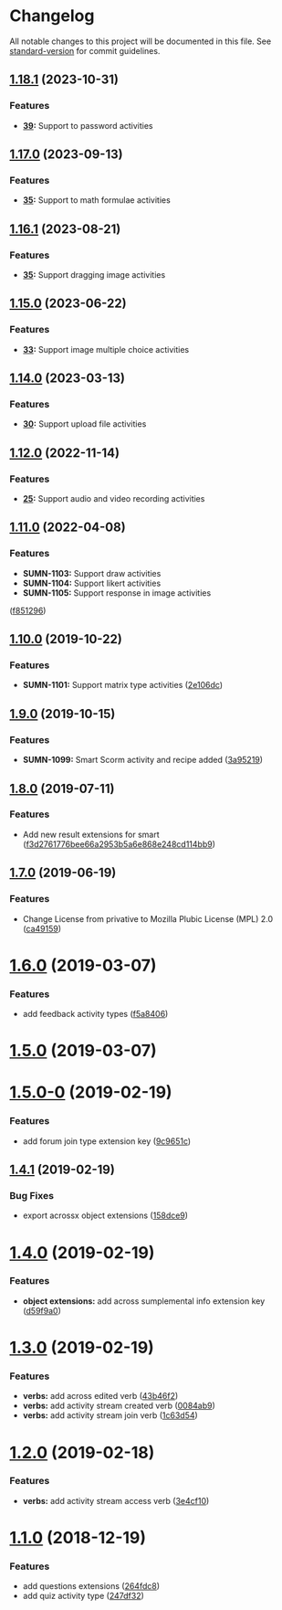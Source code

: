# Changelog

All notable changes to this project will be documented in this file. See [standard-version](https://github.com/conventional-changelog/standard-version) for commit guidelines.

## [1.18.1](https://github.com/Gradiant/gradiant-xapi-dsl/compare/v1.16.1...v1.17.0) (2023-10-31)

### Features

* **[39](https://github.com/Gradiant/gradiant-xapi-dsl/issues/39):** Support to password activities

## [1.17.0](https://github.com/Gradiant/gradiant-xapi-dsl/compare/v1.16.1...v1.17.0) (2023-09-13)

### Features

* **[35](https://github.com/Gradiant/gradiant-xapi-dsl/issues/37):** Support to math formulae activities

## [1.16.1](https://github.com/Gradiant/gradiant-xapi-dsl/compare/v1.15.0...v1.16.1) (2023-08-21)

### Features

* **[35](https://github.com/Gradiant/gradiant-xapi-dsl/issues/35):** Support dragging image activities


## [1.15.0](https://github.com/Gradiant/gradiant-xapi-dsl/compare/v1.14.0...v1.15.0) (2023-06-22)

### Features

* **[33](https://github.com/Gradiant/gradiant-xapi-dsl/issues/33):** Support image multiple choice activities



## [1.14.0](https://github.com/Gradiant/gradiant-xapi-dsl/compare/v1.12.2...v1.14.0) (2023-03-13)

### Features

* **[30](https://github.com/Gradiant/gradiant-xapi-dsl/issues/30):** Support upload file activities



## [1.12.0](https://github.com/Gradiant/gradiant-xapi-dsl/compare/v1.11.2...v1.12.0) (2022-11-14)


### Features

* **[25](https://github.com/Gradiant/gradiant-xapi-dsl/issues/25):** Support audio and video recording activities


## [1.11.0](https://github.com/Gradiant/gradiant-xapi-dsl/compare/v1.10.0...v1.11.0) (2022-04-08)


### Features

* **SUMN-1103:** Support draw activities
* **SUMN-1104:** Support likert activities 
* **SUMN-1105:** Support response in image activities 

([f851296](https://github.com/Gradiant/gradiant-xapi-dsl/commit/f85129656c06acd3772de7c532b77b6576a33c20))

## [1.10.0](https://github.com/Gradiant/gradiant-xapi-dsl/compare/v1.9.0...v1.10.0) (2019-10-22)


### Features

* **SUMN-1101:** Support matrix type activities ([2e106dc](https://github.com/Gradiant/gradiant-xapi-dsl/commit/2e106dce7899d30d5580151c718b03b9531a4208))

## [1.9.0](https://github.com/Gradiant/gradiant-xapi-dsl/compare/v1.8.0...v1.9.0) (2019-10-15)


### Features

* **SUMN-1099:** Smart Scorm activity and recipe added ([3a95219](https://github.com/Gradiant/gradiant-xapi-dsl/commit/3a95219d0700a115c707aa001659ea22d1be292e))

## [1.8.0](https://github.com/Gradiant/gradiant-xapi-dsl/compare/v1.7.0...v1.8.0) (2019-07-11)


### Features

* Add new result extensions for smart ([f3d2761776bee66a2953b5a6e868e248cd114bb9](https://github.com/Gradiant/gradiant-xapi-dsl/commit/f3d2761776bee66a2953b5a6e868e248cd114bb9))



## [1.7.0](https://github.com/Gradiant/gradiant-xapi-dsl/compare/v1.6.0...v1.7.0) (2019-06-19)


### Features

* Change License from privative to Mozilla Plubic License (MPL) 2.0 ([ca49159](https://github.com/Gradiant/gradiant-xapi-dsl/commit/ca49159))



<a name="1.6.0"></a>
# [1.6.0](https://github.com/Gradiant/gradiant-xapi-dsl/compare/v1.5.0...v1.6.0) (2019-03-07)


### Features

* add feedback activity types ([f5a8406](https://github.com/Gradiant/gradiant-xapi-dsl/commit/f5a8406))



<a name="1.5.0"></a>
# [1.5.0](https://github.com/Gradiant/gradiant-xapi-dsl/compare/v1.5.0-0...v1.5.0) (2019-03-07)



<a name="1.5.0-0"></a>
# [1.5.0-0](https://github.com/Gradiant/gradiant-xapi-dsl/compare/v1.4.1...v1.5.0-0) (2019-02-19)


### Features

* add forum join type extension key ([9c9651c](https://github.com/Gradiant/gradiant-xapi-dsl/commit/9c9651c))



<a name="1.4.1"></a>
## [1.4.1](https://github.com/Gradiant/gradiant-xapi-dsl/compare/v1.4.0...v1.4.1) (2019-02-19)


### Bug Fixes

* export acrossx object extensions ([158dce9](https://github.com/Gradiant/gradiant-xapi-dsl/commit/158dce9))



<a name="1.4.0"></a>
# [1.4.0](https://github.com/Gradiant/gradiant-xapi-dsl/compare/v1.3.0...v1.4.0) (2019-02-19)


### Features

* **object extensions:** add across sumplemental info extension key ([d59f9a0](https://github.com/Gradiant/gradiant-xapi-dsl/commit/d59f9a0))



<a name="1.3.0"></a>
# [1.3.0](https://github.com/Gradiant/gradiant-xapi-dsl/compare/v1.2.0...v1.3.0) (2019-02-19)


### Features

* **verbs:** add across edited verb ([43b46f2](https://github.com/Gradiant/gradiant-xapi-dsl/commit/43b46f2))
* **verbs:** add activity stream created verb ([0084ab9](https://github.com/Gradiant/gradiant-xapi-dsl/commit/0084ab9))
* **verbs:** add activity stream join verb ([1c63d54](https://github.com/Gradiant/gradiant-xapi-dsl/commit/1c63d54))



<a name="1.2.0"></a>
# [1.2.0](https://github.com/Gradiant/gradiant-xapi-dsl/compare/v1.1.0...v1.2.0) (2019-02-18)


### Features

* **verbs:** add activity stream access verb ([3e4cf10](https://github.com/Gradiant/gradiant-xapi-dsl/commit/3e4cf10))



<a name="1.1.0"></a>
# [1.1.0](https://github.com/Gradiant/gradiant-xapi-dsl/compare/v1.0.0...v1.1.0) (2018-12-19)


### Features

* add questions extensions ([264fdc8](https://github.com/Gradiant/gradiant-xapi-dsl/commit/264fdc8))
* add quiz activity type ([247df32](https://github.com/Gradiant/gradiant-xapi-dsl/commit/247df32))
